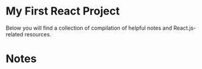 # My First React Project

Below you will find a collection of compilation of helpful notes and React.js-related resources.

Notes
============

